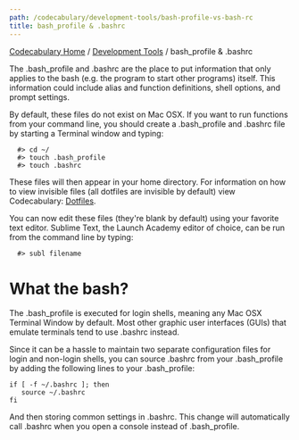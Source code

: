 ```yaml
---
path: /codecabulary/development-tools/bash-profile-vs-bash-rc
title: bash_profile & .bashrc
---
```

[Codecabulary Home](/codecabulary) / [Development Tools](/codecabulary/development-tools) / bash_profile & .bashrc

<!-- ---title: bash_profile & .bashrc -->

The .bash_profile and .bashrc are the place to put information that only applies to the bash (e.g. the program to start other programs) itself. This information could include alias and function definitions, shell options, and prompt settings.

By default, these files do not exist on Mac OSX. If you want to run functions from your command line, you should create a .bash_profile and .bashrc file by starting a Terminal window and typing:

```
  #> cd ~/
  #> touch .bash_profile
  #> touch .bashrc
```

These files will then appear in your home directory. For information on how to view invisible files (all dotfiles are invisible by default) view Codecabulary: [Dotfiles](/codecabulary/development-tools/dotfiles).

You can now edit these files (they're blank by default) using your favorite text editor. Sublime Text, the Launch Academy editor of choice, can be run from the command line by typing:

```
  #> subl filename
```

What the bash?
========================
The .bash_profile is executed for login shells, meaning any Mac OSX Terminal Window by default. Most other graphic user interfaces (GUIs) that emulate terminals tend to use .bashrc instead.

Since it can be a hassle to maintain two separate configuration files for login and non-login shells, you can source .bashrc from your .bash_profile by adding the following lines to your .bash_profile:

```
if [ -f ~/.bashrc ]; then
   source ~/.bashrc
fi
```

And then storing common settings in .bashrc. This change will automatically call .bashrc when you open a console instead of .bash_profile.



